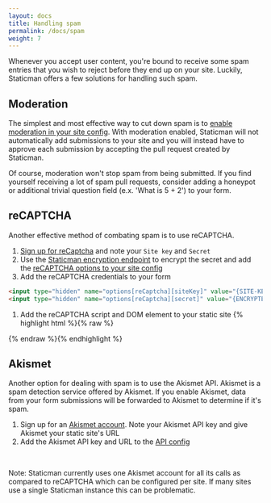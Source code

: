```yaml
---
layout: docs
title: Handling spam
permalink: /docs/spam
weight: 7
---
```

Whenever you accept user content, you're bound to receive some spam entries that you wish to reject before they end up on your site. Luckily, Staticman offers a few solutions for handling such spam.

## Moderation

The simplest and most effective way to cut down spam is to [enable moderation in your site config](/docs/configuration#moderation). With moderation enabled, Staticman will not automatically add submissions to your site and you will instead have to approve each submission by accepting the pull request created by Staticman.

Of course, moderation won't stop spam from being submitted. If you find yourself receiving a lot of spam pull requests, consider adding a honeypot or additional trivial question field (e.x. 'What is 5 + 2') to your form.

## reCAPTCHA

Another effective method of combating spam is to use reCAPTCHA.

1. [Sign up for reCaptcha](https://www.google.com/recaptcha/admin/create) and note your `Site key` and `Secret`
1. Use the [Staticman encryption endpoint](/docs/encrypt) to encrypt the secret and add the [reCAPTCHA options to your site config](http://0.0.0.0:4400/docs/configuration#reCaptcha.enabled)
1. Add the reCAPTCHA credentials to your form
  ``` html
  <input type="hidden" name="options[reCaptcha][siteKey]" value="{SITE-KEY}">
  <input type="hidden" name="options[reCaptcha][secret]" value="{ENCRYPTED-SECRET}">
  ```
1. Add the reCAPTCHA script and DOM element to your static site
  {% highlight html %}{% raw %}
  <div class="g-recaptcha" data-sitekey="YOUR-SITE-KEY"></div>
  <script src='https://www.google.com/recaptcha/api.js'></script>
  {% endraw %}{% endhighlight %}

## Akismet

Another option for dealing with spam is to use the Akismet API. Akismet is a spam detection service offered by Akismet. If you enable Akismet, data from your form submissions will be forwarded to Akismet to determine if it's spam.

1. Sign up for an [Akismet account](https://akismet.com/). Note your Akismet API key and give Akismet your static site's URL
1. Add the Akismet API key and URL to the [API config](/docs/api)

<br>

Note: Staticman currently uses one Akismet account for all its calls as compared to reCAPTCHA which can be configured per site. If many sites use a single Staticman instance this can be problematic.